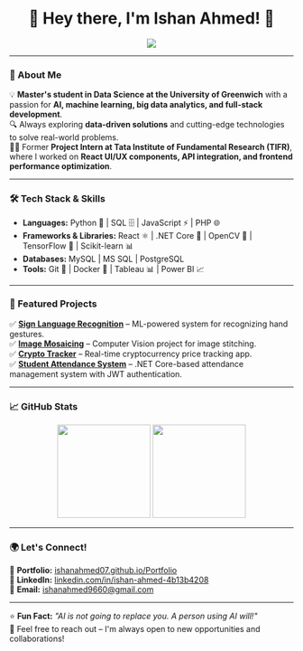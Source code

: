 <h1 align="center">👋 Hey there, I'm Ishan Ahmed! 🚀</h1>

<p align="center">
  <img src="https://readme-typing-svg.demolab.com?font=Fira+Code&size=22&pause=1000&color=38C2FF&center=true&vCenter=true&width=600&lines=Data+Science+%7C+Machine+Learning+%7C+AI+%7C+Full-Stack+Development;Passionate+about+turning+data+into+insights!">
</p>

---

### 🌟 About Me  
💡 **Master's student in Data Science at the University of Greenwich** with a passion for **AI, machine learning, big data analytics, and full-stack development**.  
🔍 Always exploring **data-driven solutions** and cutting-edge technologies to solve real-world problems.  
👨‍💻 Former **Project Intern at Tata Institute of Fundamental Research (TIFR)**, where I worked on **React UI/UX components, API integration, and frontend performance optimization**.  

---

### 🛠️ Tech Stack & Skills  
- **Languages:** Python 🐍 | SQL 🗄️ | JavaScript ⚡ | PHP 🌐  
- **Frameworks & Libraries:** React ⚛️ | .NET Core 🔗 | OpenCV 📸 | TensorFlow 🤖 | Scikit-learn 📊  
- **Databases:** MySQL | MS SQL | PostgreSQL  
- **Tools:** Git 🚀 | Docker 🐳 | Tableau 📊 | Power BI 📈  

---

### 🚀 Featured Projects  
✅ **[Sign Language Recognition](https://github.com/Ishanahmed07/Hand-Gesture-Recognition)** – ML-powered system for recognizing hand gestures.  
✅ **[Image Mosaicing](https://github.com/Ishanahmed07/Image-Mosaicing)** – Computer Vision project for image stitching.  
✅ **[Crypto Tracker](https://github.com/Ishanahmed07/CryptoTrackerProject)** – Real-time cryptocurrency price tracking app.  
✅ **[Student Attendance System](https://github.com/Ishanahmed07)** – .NET Core-based attendance management system with JWT authentication.  

---

### 📈 GitHub Stats  
<p align="center">
  <img src="https://github-readme-stats.vercel.app/api?username=Ishanahmed07&show_icons=true&theme=radical" height="165">
  <img src="https://github-readme-streak-stats.herokuapp.com/?user=Ishanahmed07&theme=radical" height="165">
</p>

---

### 🌍 Let's Connect!  
📂 **Portfolio:** [ishanahmed07.github.io/Portfolio](https://ishanahmed07.github.io/Portfolio)  
🔗 **LinkedIn:** [linkedin.com/in/ishan-ahmed-4b13b4208](https://www.linkedin.com/in/ishan-ahmed-4b13b4208/)  
📧 **Email:** ishanahmed9660@gmail.com  

---

⭐ **Fun Fact:** _"AI is not going to replace you. A person using AI will!"_  
💬 Feel free to reach out – I'm always open to new opportunities and collaborations!
